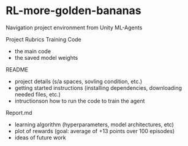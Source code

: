 # RL-more-golden-bananas
Navigation project environment from Unity ML-Agents

Project Rubrics
Training Code
  - the main code
  - the saved model weights

README
  - project details (s/a spaces, sovling condition, etc.)
  - getting started instructions (installing dependencies, downloading needed files, etc.)
  - intructionson how to run the code to train the agent

Report.md
  - learning algorithm (hyperparameters, model architectures, etc)
  - plot of rewards (goal: average of +13 points over 100 episodes)
  - ideas of future work
